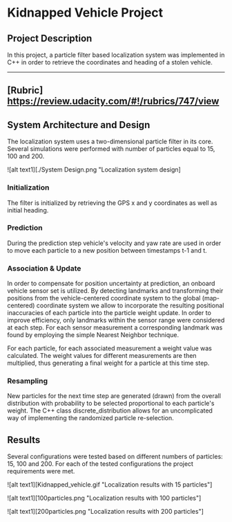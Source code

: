 # Kidnapped Vehicle Project

## Project Description

In this project, a particle filter based localization system was implemented in C++ in order to retrieve the coordinates and heading of a stolen vehicle.

---

## [Rubric] https://review.udacity.com/#!/rubrics/747/view


## System Architecture and Design
The localization system uses a two-dimensional particle filter in its core. Several simulations were performed with number of particles equal to 15, 100 and 200.

![alt text1][./System Design.png "Localization system design]

### Initialization
The filter is initialized by retrieving the GPS x and y coordinates as well as initial heading.

### Prediction
During the prediction step vehicle's velocity and yaw rate are used in order to move each particle to a new position between timestamps t-1 and t.

### Association & Update

In order to compensate for position uncertainty at prediction, an onboard vehicle sensor set is utilized. By detecting landmarks and transforming their positions from the vehicle-centered coordinate system to the global (map-centered) coordinate system we allow to incorporate the resulting positional inaccuracies of each particle into the particle weight update. In order to improve efficiency, only landmarks within the sensor range were considered at each step. For each sensor measurement a corresponding landmark was found by employing the simple Nearest Neighbor technique.

For each particle, for each associated measurement a weight value was calculated. The weight values for different measurements are then multiplied, thus generating a final weight for a particle at this time step.


### Resampling

New particles for the next time step are generated (drawn) from the overall distribution with probability to be selected proportional to each particle's weight. The C++ class discrete_distribution allows for an uncomplicated way of implementing the randomized particle re-selection.


## Results
Several configurations were tested based on different numbers of particles: 15, 100 and 200. For each of the tested configurations the project requirements were met.

![alt text1][Kidnapped_vehicle.gif "Localization results with 15 particles"]

![alt text1][100particles.png "Localization results with 100 particles"]

![alt text1][200particles.png "Localization results with 200 particles"]